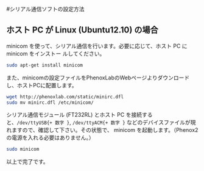 #シリアル通信ソフトの設定方法## ホスト PC が Linux (Ubuntu12.10) の場合minicom を使って、シリアル通信を行います。必要に応じて、ホスト PC に minicom をインストー ルしてください。```bashsudo apt-get install minicom```また、minicomの設定ファイルをPhenoxLabのWebページよりダウンロードし、ホストPCに配置します。```bashwget http://phenoxlab.com/static/minirc.dflsudo mv minirc.dfl /etc/minicom/```シリアル通信モジュール (FT232RL) とホスト PC を接続すると、`/dev/ttyUSB{+ 数字 }`, `/dev/ttyACM{+ 数字 }` などのデバイスファイルが現れますので、確認して下さい。その状態で、 minicom を起動します。（Phenox2の電源を入れる必要はありません。）```bashsudo minicom ```以上で完了です。